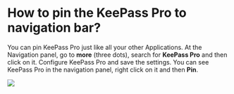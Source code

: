 # How to pin the KeePass Pro to navigation bar?

<p class="no-margin">You can pin KeePass Pro just like all your other Applications. At the Navigation panel, go to <b>more</b> (three dots), search for <b>KeePass Pro</b> and then click on it. Configure KeePass Pro and save the settings. You can see KeePass Pro in the navigation panel, right click on it and then <b>Pin</b>.</p>
<p class="no-margin"></p>
<div class="intercom-container"><img src="/assets/img/teams-pro/image_62.png"></div>

<Intercom />
<Hubspot />
<Clarity />
<GoogleAnalytics />

